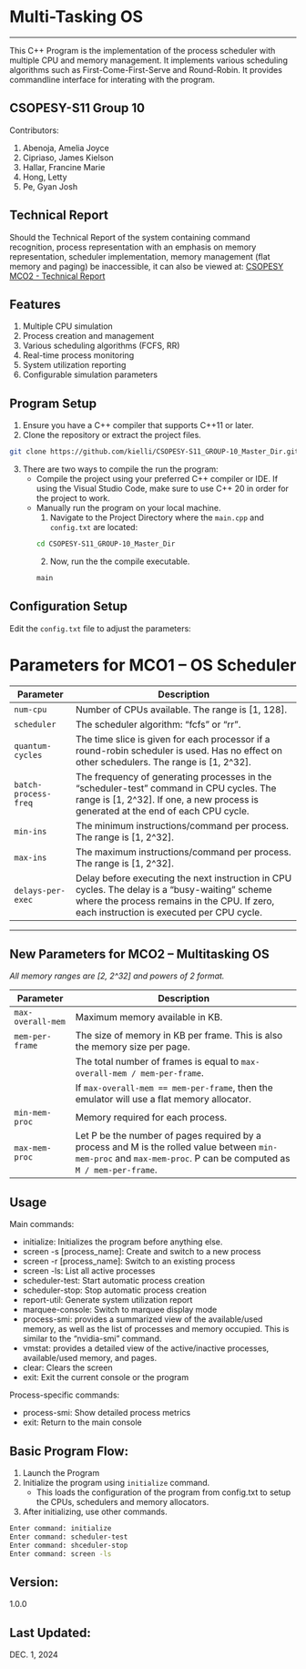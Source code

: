 
# Multi-Tasking OS
--------
This C++ Program is the implementation of the process scheduler with multiple CPU and memory management. It implements various scheduling algorithms such as First-Come-First-Serve and Round-Robin. It provides commandline interface for interating with the program. 

## CSOPESY-S11 Group 10
Contributors:
1. Abenoja, Amelia Joyce
2. Cipriaso, James Kielson
3. Hallar, Francine Marie
4. Hong, Letty
5. Pe, Gyan Josh 

## Technical Report
Should the Technical Report of the system containing command recognition, process representation with an emphasis on memory representation, scheduler implementation, memory management (flat memory and paging) be inaccessible, it can also be viewed at: [CSOPESY MCO2 - Technical Report](https://docs.google.com/presentation/d/1lY2XZvA5WO9QHzWuciFzvqjz-Q1Ku1In9cjHXJ2Plrc/edit?usp=sharing)

## Features
1. Multiple CPU simulation
2. Process creation and management
3. Various scheduling algorithms (FCFS, RR)
4. Real-time process monitoring
5. System utilization reporting
6. Configurable simulation parameters

## Program Setup
1. Ensure you have a C++ compiler that supports C++11 or later.
2. Clone the repository or extract the project files.
```sh
git clone https://github.com/kielli/CSOPESY-S11_GROUP-10_Master_Dir.git
```
3. There are two ways to compile the run the program:
    - Compile the project using your preferred C++ compiler or IDE. If using the Visual Studio Code, make sure to use C++ 20 in order for the project to work.
    - Manually run the program on your local machine.
        1. Navigate to the Project Directory where the `main.cpp` and `config.txt` are located:
        ```sh
        cd CSOPESY-S11_GROUP-10_Master_Dir
        ```
        2. Now, run the the compile executable.
        ```sh
        main
        ```

## Configuration Setup
Edit the `config.txt` file to adjust the parameters:
# Parameters for MCO1 – OS Scheduler

| Parameter               | Description                                                                                                                                         |
|-------------------------|-----------------------------------------------------------------------------------------------------------------------------------------------------|
| `num-cpu`              | Number of CPUs available. The range is [1, 128].                                                                                                   |
| `scheduler`            | The scheduler algorithm: “fcfs” or “rr”.                                                                                                           |
| `quantum-cycles`       | The time slice is given for each processor if a round-robin scheduler is used. Has no effect on other schedulers. The range is [1, 2^32].           |
| `batch-process-freq`   | The frequency of generating processes in the “scheduler-test” command in CPU cycles. The range is [1, 2^32]. If one, a new process is generated at the end of each CPU cycle. |
| `min-ins`              | The minimum instructions/command per process. The range is [1, 2^32].                                                                              |
| `max-ins`              | The maximum instructions/command per process. The range is [1, 2^32].                                                                              |
| `delays-per-exec`      | Delay before executing the next instruction in CPU cycles. The delay is a “busy-waiting” scheme where the process remains in the CPU. If zero, each instruction is executed per CPU cycle. |

---

## New Parameters for MCO2 – Multitasking OS

_All memory ranges are [2, 2^32] and powers of 2 format._

| Parameter         | Description                                                                                                                                          |
|-------------------|------------------------------------------------------------------------------------------------------------------------------------------------------|
| `max-overall-mem` | Maximum memory available in KB.                                                                                                                     |
| `mem-per-frame`   | The size of memory in KB per frame. This is also the memory size per page.                                                                           |
|                   | The total number of frames is equal to `max-overall-mem / mem-per-frame`.                                                                            |
|                   | If `max-overall-mem == mem-per-frame`, then the emulator will use a flat memory allocator.                                                          |
| `min-mem-proc`    | Memory required for each process.                                                                                                                   |
| `max-mem-proc`    | Let P be the number of pages required by a process and M is the rolled value between `min-mem-proc` and `max-mem-proc`. P can be computed as `M / mem-per-frame`. |


## Usage
Main commands:
- initialize: Initializes the program before anything else.
- screen -s [process_name]: Create and switch to a new process
- screen -r [process_name]: Switch to an existing process
- screen -ls: List all active processes
- scheduler-test: Start automatic process creation
- scheduler-stop: Stop automatic process creation
- report-util: Generate system utilization report
- marquee-console: Switch to marquee display mode
- process-smi: provides a summarized view of the available/used memory, as well as the list of processes and memory occupied. This is similar to the “nvidia-smi”  command.
- vmstat: provides a detailed view of the active/inactive processes, available/used memory, and pages. 
- clear: Clears the screen
- exit: Exit the current console or the program

Process-specific commands:
- process-smi: Show detailed process metrics
- exit: Return to the main console

## Basic Program Flow:
1. Launch the Program
2. Initialize the program using `initialize` command.
    - This loads the configuration of the program from config.txt to setup the CPUs, schedulers and memory allocators.
3. After initializing, use other commands.

```sh
Enter command: initialize
Enter command: scheduler-test
Enter command: shceduler-stop
Enter command: screen -ls
```


Version:
--------
1.0.0

Last Updated:
-------------
DEC. 1, 2024
